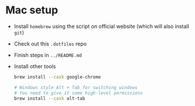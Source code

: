# Mac setup

- Install `homebrew` using the script on official website (which will also install `git`)
- Check out this `.dotfiles` repo
- Finish steps in `../README.md`
- Install other tools

  ```sh
  brew install --cask google-chrome

  # Windows style Alt + Tab for switching windows
  # You need to give it some high-level permissions
  brew install --cask alt-tab
  ```
